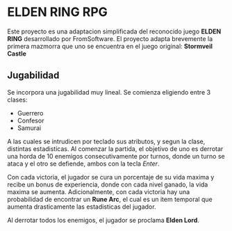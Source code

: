 # ELDEN RING RPG
Este proyecto es una adaptacion simplificada del reconocido juego **ELDEN RING** desarrollado por FromSoftware. El proyecto adapta brevemente la primera mazmorra que uno se encuentra en el juego original: **Stormveil Castle**
## Jugabilidad
Se incorpora una jugabilidad muy lineal. Se comienza eligiendo entre 3 clases:
* Guerrero
* Confesor
* Samurai

A las cuales se intrudicen por teclado sus atributos, y segun la clase, distintas estadisticas. Al comenzar la partida, el objetivo de uno es derrotar una horda de 10 enemigos consecutivamente por turnos, donde un turno se ataca y el otro se defiende, ambos con la tecla *Enter*.

Con cada victoria, el jugador se cura un porcentaje de su vida maxima y recibe un bonus de experiencia, donde con cada nivel ganado, la vida maxima se aumenta.
Adicionalmente, con cada victoria hay una probabilidad de encontrar un **Rune Arc**, el cual es un item temporal que aumenta drasticamente las estadisticas del jugador.

Al derrotar todos los enemigos, el jugador se proclama **Elden Lord**.
